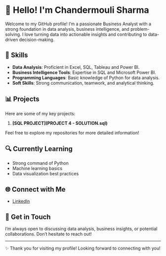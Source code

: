 # 👋 Hello! I'm Chandermouli Sharma

Welcome to my GitHub profile! I’m a passionate Business Analyst with a strong foundation in data analysis, business intelligence, and problem-solving. 
I love turning data into actionable insights and contributing to data-driven decision-making.

## 🌱 Skills
- **Data Analysis**: Proficient in Excel, SQL, Tableau and Power BI.
- **Business Intelligence Tools**: Expertise in SQL and Microsoft Power BI.
- **Programming Languages**: Basic knowledge of Python for data analysis.
- **Soft Skills**: Strong communication, teamwork, and analytical thinking.

## 📊 Projects
Here are some of my key projects:

1. **[SQL PROJECT](PROJECT 4 - SOLUTION.sql)**


Feel free to explore my repositories for more detailed information!

## 🔍 Currently Learning
- Strong command of Python
- Machine learning basics
- Data visualization best practices

## 🌐 Connect with Me
- [LinkedIn](https://www.linkedin.com/in/chandermouli-sharma-916923202/)

## 💬 Get in Touch
I’m always open to discussing data analysis, business insights, or potential collaborations. Don’t hesitate to reach out!

---

✨ Thank you for visiting my profile! Looking forward to connecting with you!
